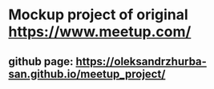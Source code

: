 # Mockup project of original https://www.meetup.com/

## github page: https://oleksandrzhurba-san.github.io/meetup_project/
